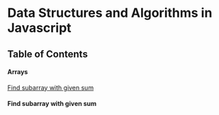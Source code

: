 # Data Structures and Algorithms in Javascript

## Table of Contents

#### Arrays

[Find subarray with given sum](#find-subarray-with-given-sum)

#### <a name="find-subarray-with-given-sum"></a> Find subarray with given sum

